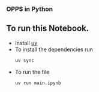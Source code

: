 ### OPPS in Python

## To run this Notebook.
- Install [uv](https://docs.astral.sh/uv/)
- To install the dependencies run 
    ```bash
    uv sync
    ```
- To run the file
    ```bash
    uv run main.ipynb
    ```
